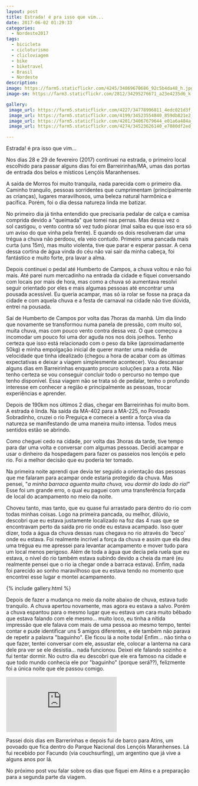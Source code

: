 ```yaml
---
layout: post
title: Estrada! é pra isso que vim...
date: 2017-06-02 01:29:33
categories:
  - Nordeste2017
tags:
  - bicicleta
  - cicloturismo
  - clicloviagem
  - bike
  - biketravel
  - Brasil
  - Nordeste
description:
image: https://farm5.staticflickr.com/4245/34869670686_92c5b4da48_h.jpg
image-sm: https://farm3.staticflickr.com/2812/34295276671_a23e4235d6_k.jpg

gallery:
 image_url: https://farm5.staticflickr.com/4227/34778996811_4edc021d3f_z.jpg
 image_url: https://farm5.staticflickr.com/4199/34523554840_859db821e2_z.jpg
 image_url: https://farm5.staticflickr.com/4201/34067679644_e01a6a484a_z.jpg
 image_url: https://farm5.staticflickr.com/4274/34523626140_e7880df2ed_z.jpg

---
```


Estrada! é pra isso que vim...

Nos dias 28 e 29 de fevereiro (2017) continuei na estrada, o primeiro local escolhido para passar alguns dias foi em Barreirinhas/MA, umas das portas de entrada dos belos e místicos Lençóis Maranhenses.

A saída de Morros foi muito tranquila, nada parecida com o primeiro dia. Caminho tranquilo, pessoas sorridentes que cumprimentam (principalmente as crianças), lugares maravilhosos, uma beleza natural harmônica e pacífica. Porém, foi o dia dessa natureza linda me batizar.

No primeiro dia já tinha entendido que precisaria pedalar de calça e camisa comprida devido a "queimada" que tomei nas pernas. Mas dessa vez o sol castigou, o vento contra só vez tudo piorar (mal saiba eu que isso era só um aviso do que vinha pela frente). E quando os dois resolveram dar uma trégua a chuva não perdoou, ela veio contudo. Primeiro uma pancada mais curta (uns 15m), mas muito violenta, tive que parar e esperar passar. A cena dessa cortina de água vinda do céu não vai sair da minha cabeça, foi fantástico e muito forte, pra lavar a alma.

Depois continuei o pedal até Humberto de Campos, a chuva voltou e não foi mais. Até parei num mercadinho na entrada da cidade e fiquei conversando com locais por mais de hora, mas como a chuva só aumentava resolvi seguir orientado por eles e mais algumas pessoas até encontrar uma pousada acessível. Eu queria acampar, mas só ia rolar se fosse na praça da cidade e com aquela chuva e a festa de carnaval na cidade não tive dúvida, entrei na pousada.

Saí de Humberto de Campos por volta das 7horas da manhã. Um dia lindo que novamente se transformou numa panela de pressão, com muito sol, muita chuva, mas com pouco vento contra dessa vez. O que começou a incomodar um pouco foi uma dor aguda nos nos dois joelhos. Tenho certeza que isso está relacionado com o peso da bike (aproximadamente 50kg) e minha empolgação inicial de querer manter uma média de velocidade que tinha idealizado (chegou a hora de acabar com as últimas expectativas e deixar a viagem simplesmente acontecer). Vou descansar alguns dias em Barreirinhas enquanto procuro soluções para a rota. Não tenho certeza se vou conseguir concluir todo o percurso no tempo que tenho disponível. Essa viagem não se trata só de pedalar, tenho o profundo interesse em conhecer a região e principalmente as pessoas, trocar experiências e aprender.

Depois de 190km nos últimos 2 dias, chegar em Barreirinhas foi muito bom. A estrada é linda. Na saída da MA-402 para a MA-225, no Povoado Sobradinho, cruzei o rio Preguiça e comecei a sentir a força viva da natureza se manifestando de uma maneira muito intensa. Todos meus sentidos estão se abrindo.



Como cheguei cedo na cidade, por volta das 3horas da tarde, tive tempo para dar uma volta e conversar com algumas pessoas. Decidi acampar e usar o dinheiro da hospedagem para fazer os passeios nos lençóis e pelo rio. Foi a melhor decisão que eu poderia ter tomado.

Na primeira noite aprendi que devia ter seguido a orientação das pessoas que me falaram para acampar onde estaria protegido da chuva. Mas pensei, "_a minha barraca aguenta muita chuva, vou dormir do lado do rio!_" Esse foi um grande erro, o qual eu paguei com uma transferência forçada de local do acampamento no meio da noite.

Choveu tanto, mas tanto, que eu quase fui arrastado para dentro do rio com todas minhas coisas. Logo na primeira pancada, ou melhor, dilúvio, descobri que eu estava justamente localizado na foz das 4 ruas que se encontravam perto da saída pro rio onde eu estava acampado. Isso quer dizer, toda a água da chuva dessas ruas chegava no rio através do 'beco' onde eu estava. Foi realmente incrível a força da chuva e assim que ela deu uma trégua eu me apressei para levantar acampamento e mover tudo para um local menos perigoso. Além de toda a água que decia pela ruela que eu estava, o nível do rio também estava subindo devido a cheia da maré (eu realmente pensei que o rio ia chegar onde a barraca estava). Enfim, nada foi parecido ao sonho maravilhoso que eu estava tendo no momento que encontrei esse lugar e montei acampamento.

{% include gallery.html %}

Depois de fazer a mudança no meio da noite abaixo de chuva, estava tudo tranquilo. A chuva apertou novamente, mas agora eu estava a salvo. Porém a chuva espantou para o mesmo lugar que eu estava um cara muito bêbado que estava falando com ele mesmo... muito loco, eu tinha a nítida impressão que ele falava com mais de uma pessoa ao mesmo tempo, tentei contar e pude identificar uns 5 amigos diferentes, e ele também não parava de repetir a palavra "baguinho". Ele ficou lá a noite toda! Enfim... não tinha o que fazer, tentei conversar com ele, assustar ele, colocar a lanterna na cara dele pra ver se ele desistia... nada funcionou. Deixei ele falando sozinho e fui tentar dormir. No outro dia eu descobri que ele era famoso na cidade e que todo mundo conhecia ele por "baguinho" (porque será??), felizmente foi a única noite que ele passou comigo.

<div class="flex-video">
  <iframe src="https://www.youtube.com/embed/kx1U53N3nY0" frameborder="0" allowfullscreen></iframe>
</div>

Passei dois dias em Barrerinhas e depois fui de barco para Atins, um povoado que fica dentro do Parque Nacional dos Lençóis Maranhenses. Lá fui recebido por Facundo (via couchsurfing), um argentino que já vive a alguns anos por lá.

No próximo post vou falar sobre os dias que fiquei em Atins e a preparação para a segunda parte da viagem.
